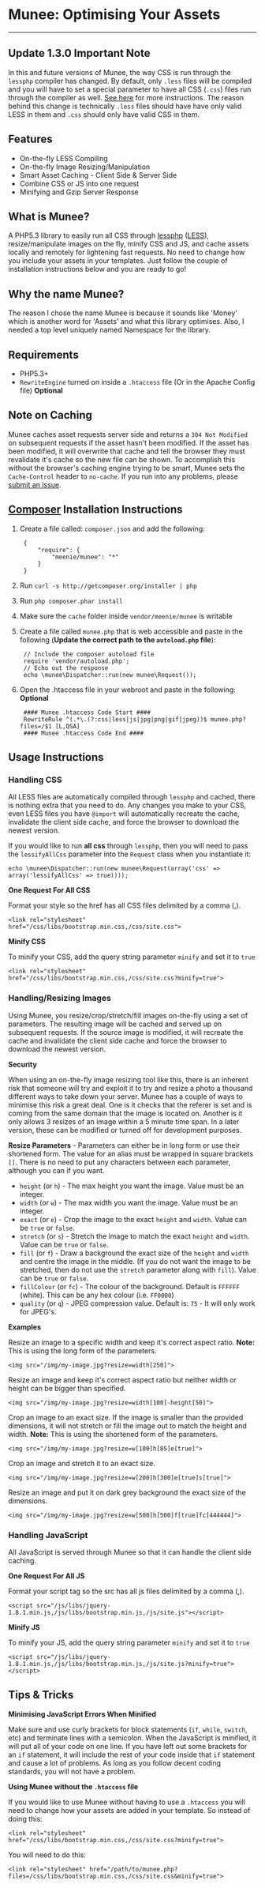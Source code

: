 Munee: Optimising Your Assets
=============================

---

Update 1.3.0 Important Note
---------------------------

In this and future versions of Munee, the way CSS is run through the `lessphp` compiler has changed.  By default, only `.less` files will be compiled and you will have to set a special parameter to have all CSS (`.css`) files run through the compiler as well. [See here](#handling-css) for more instructions. The reason behind this change is technically `.less` files should have have only valid LESS in them and `.css` should only have valid CSS in them.

Features
--------

+ On-the-fly LESS Compiling
+ On-the-fly Image Resizing/Manipulation
+ Smart Asset Caching - Client Side & Server Side
+ Combine CSS or JS into one request
+ Minifying and Gzip Server Response

What is Munee?
--------------

A PHP5.3 library to easily run all CSS through [lessphp](http://leafo.net/lessphp/) ([LESS](http://lesscss.org/)), resize/manipulate images on the fly, minify CSS and JS, and cache assets locally and remotely for lightening fast requests. No need to change how you include your assets in your templates. Just follow the couple of installation instructions below and you are ready to go!

Why the name Munee?
-------------------

The reason I chose the name Munee is because it sounds like 'Money' which is another word for 'Assets' and what this library optimises.  Also, I needed a top level uniquely named Namespace for the library.

Requirements
------------

+ PHP5.3+
+ `RewriteEngine` turned on inside a `.htaccess` file (Or in the Apache Config file) **Optional**

Note on Caching
---------------

Munee caches asset requests server side and returns a `304 Not Modified` on subsequent requests if the asset hasn't been modified. If the asset has been modified, it will overwrite that cache and tell the browser they must revalidate it's cache so the new file can be shown. To accomplish this without the browser's caching engine trying to be smart, Munee sets the `Cache-Control` header to `no-cache`.  If you run into any problems, please [submit an issue](https://github.com/meenie/munee/issues).

[Composer](https://packagist.org/) Installation Instructions
------------------------------------------------------------

1. Create a file called: `composer.json` and add the following:

        {
            "require": {
                "meenie/munee": "*"
            }
        }
1. Run `curl -s http://getcomposer.org/installer | php`
1. Run `php composer.phar install`
1. Make sure the `cache` folder inside `vendor/meenie/munee` is writable
1. Create a file called `munee.php` that is web accessible and paste in the following (**Update the correct path to the `autoload.php` file**):

        // Include the composer autoload file
        require 'vendor/autoload.php';
        // Echo out the response
        echo \munee\Dispatcher::run(new munee\Request());

1. Open the .htaccess file in your webroot and paste in the following: **Optional**

        #### Munee .htaccess Code Start ####
        RewriteRule ^(.*\.(?:css|less|js|jpg|png|gif|jpeg))$ munee.php?files=/$1 [L,QSA]
        #### Munee .htaccess Code End ####

Usage Instructions
------------------

### Handling CSS ###

All LESS files are automatically compiled through `lessphp` and cached, there is nothing extra that you need to do.  Any changes you make to your CSS, even LESS files you have `@import` will automatically recreate the cache, invalidate the client side cache, and force the browser to download the newest version.

If you would like to run **all css** through `lessphp`, then you will need to pass the `lessifyAllCss` parameter into the `Request` class when you instantiate it:

    echo \munee\Dispatcher::run(new munee\Request(array('css' => array('lessifyAllCss' => true))));

**One Request For All CSS**

Format your style so the href has all CSS files delimited by a comma (,).

    <link rel="stylesheet" href="/css/libs/bootstrap.min.css,/css/site.css">

**Minify CSS**

To minify your CSS, add the query string parameter `minify` and set it to `true`

    <link rel="stylesheet" href="/css/libs/bootstrap.min.css,/css/site.css?minify=true">

### Handling/Resizing Images ###

Using Munee, you resize/crop/stretch/fill images on-the-fly using a set of parameters.  The resulting image will be cached and served up on subsequent requests.  If the source image is modified, it will recreate the cache and invalidate the client side cache and force the browser to download the newest version.

**Security**

When using an on-the-fly image resizing tool like this, there is an inherent risk that someone will try and exploit it to try and resize a photo a thousand different ways to take down your server. Munee has a couple of ways to minimise this risk a great deal.  One is it checks that the referer is set and is coming from the same domain that the image is located on.  Another is it only allows 3 resizes of an image within a 5 minute time span.  In a later version, these can be modified or turned off for development purposes.

**Resize Parameters** - Parameters can either be in long form or use their shortened form.  The value for an alias must be wrapped in square brackets `[]`. There is no need to put any characters between each parameter, although you can if you want.

+ `height` (or `h`) - The max height you want the image. Value must be an integer.
+ `width` (or `w`) - The max width you want the image. Value must be an integer.
+ `exact` (or `e`) - Crop the image to the exact `height` and `width`. Value can be `true` or `false`.
+ `stretch` (or `s`) - Stretch the image to match the exact `height` and `width`. Value can be `true` or `false`.
+ `fill` (or `f`) - Draw a background the exact size of the `height` and `width` and centre the image in the middle. (If you do not want the image to be stretched, then do not use the `stretch` parameter along with `fill`). Value can be `true` or `false`.
+ `fillColour` (or `fc`) - The colour of the background. Default is `FFFFFF` (white).  This can be any hex colour (i.e. `FF0000`)
+ `quality` (or `q`) - JPEG compression value. Default is: `75` - It will only work for JPEG's.

**Examples**

Resize an image to a specific width and keep it's correct aspect ratio. **Note:** This is using the long form of the parameters.

    <img src="/img/my-image.jpg?resize=width[250]">

Resize an image and keep it's correct aspect ratio but neither width or height can be bigger than specified. 

    <img src="/img/my-image.jpg?resize=width[100]-height[50]">

Crop an image to an exact size.  If the image is smaller than the provided dimensions, it will not stretch or fill the image out to match the height and width. **Note:** This is using the shortened form of the parameters.

    <img src="/img/my-image.jpg?resize=w[100]h[85]e[true]">

Crop an image and stretch it to an exact size.

    <img src="/img/my-image.jpg?resize=w[200]h[300]e[true]s[true]">

Resize an image and put it on dark grey background the exact size of the dimensions.

    <img src="/img/my-image.jpg?resize=w[500]h[500]f[true]fc[444444]">

### Handling JavaScript ###

All JavaScript is served through Munee so that it can handle the client side caching.

**One Request For All JS**

Format your script tag so the src has all js files delimited by a comma (,).

    <script src="/js/libs/jquery-1.8.1.min.js,/js/libs/bootstrap.min.js,/js/site.js"></script>

**Minify JS**

To minify your JS, add the query string parameter `minify` and set it to `true`

    <script src="/js/libs/jquery-1.8.1.min.js,/js/libs/bootstrap.min.js,/js/site.js?minify=true"></script>

Tips & Tricks
-------------

**Minimising JavaScript Errors When Minified**

Make sure and use curly brackets for block statements (`if`, `while`, `switch`, etc) and terminate lines with a semicolon.  When the JavaScript is minified, it will put all of your code on one line.  If you have left out some brackets for an `if` statement, it will include the rest of your code inside that `if` statement and cause a lot of problems.  As long as you follow decent coding standards, you will not have a problem.

**Using Munee without the `.htaccess` file**

If you would like to use Munee without having to use a `.htaccess` you will need to change how your assets are added in your template.  So instead of doing this:

    <link rel="stylesheet" href="/css/libs/bootstrap.min.css,/css/site.css?minify=true">

You will need to do this:

    <link rel="stylesheet" href="/path/to/munee.php?files=/css/libs/bootstrap.min.css,/css/site.css&minify=true">
